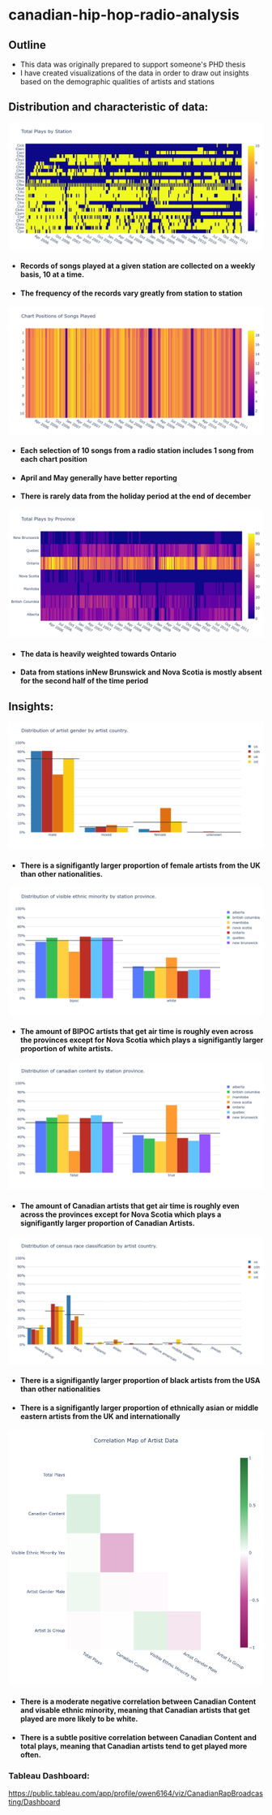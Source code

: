 # canadian-hip-hop-radio-analysis

## Outline

- This data was originally prepared to support someone's PHD thesis
- I have created visualizations of the data in order to draw out insights based on the demographic qualities of artists and stations 


## Distribution and characteristic of data:

![Distribution of plays by station](/images/plays_by_station.png)

- #### Records of songs played at a given station are collected on a weekly basis, 10 at a time.
- #### The frequency of the records vary greatly from station to station

![Distribution of plays by chart position](/images/plays_by_chart_position.png)

- #### Each selection of 10 songs from a radio station includes 1 song from each chart position
- #### April and May generally have better reporting
- #### There is rarely data from the holiday period at the end of december

![Distribution of plays by province](/images/plays_by_province.png)

- #### The data is heavily weighted towards Ontario
- #### Data from stations inNew Brunswick and Nova Scotia is mostly absent for the second half of the time period

## Insights:

![Distribution of gender by nationalitt](/images/chart_artist_gender_by_nationality.png)

- #### There is a signifigantly larger proportion of female artists from the UK than other nationalities.

![Distribution of race by province](/images/chart_bipoc_by_province.png)

- #### The amount of BIPOC artists that get air time is roughly even across the provinces except for Nova Scotia which plays a signifigantly larger proportion of white artists.

![Distribution of canadian content by province](/images/chart_cancon_by_province.png)

- #### The amount of Canadian artists that get air time is roughly even across the provinces except for Nova Scotia which plays a signifigantly larger proportion of Canadian Artists.

![Distribution of race by nationality](/images/chart_station_plays_nationality.png)

- #### There is a signifigantly larger proportion of black artists from the USA than other nationalities
- #### There is a signifigantly larger proportion of ethnically asian or middle eastern artists from the UK and internationally

![Correlation of artist data](/images/correlation_artist.png)

- #### There is a moderate negative correlation between Canadian Content and visable ethnic minority, meaning that Canadian artists that get played are more likely to be white.
- #### There is a subtle positive correlation between Canadian Content and total plays, meaning that Canadian artists tend to get played more often.



### Tableau Dashboard:

https://public.tableau.com/app/profile/owen6164/viz/CanadianRapBroadcasting/Dashboard

